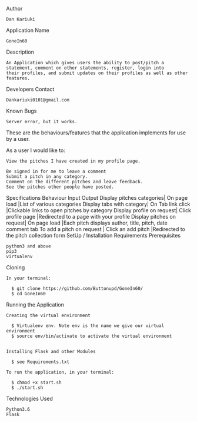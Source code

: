 Author

    Dan Kariuki

Application Name

    GoneIn60

Description

    An Application which gives users the ability to post/pitch a statement, comment on other statements, register, login into           their profiles, and submit updates on their profiles as well as other features.

Developers Contact

    Dankariuki0101@gmail.com

Known Bugs

    Server error, but it works.

These are the behaviours/features that the application implements for use by a user.

As a user I would like to:

    View the pitches I have created in my profile page.
    
    Be signed in for me to leave a comment
    Submit a pitch in any category.
    Comment on the different pitches and leave feedback.
    See the pitches other people have posted.
Specifications
Behaviour 	                Input 	                    Output
Display pitches categories| On page load 	    |List of various categories 
Display tabs with category| On Tab link click 	|Clickable links to open pitches by category
Display profile on request| Click profile page 	|Redirected to a page with your profile
Display pitches on request| On page load 	    |Each pitch displays author, title, pitch, date comment tab
To add a pitch on request | Click an add pitch 	|Redirected to the pitch collection form
SetUp / Installation Requirements
Prerequisites

    python3 and above
    pip3
    virtualenv

Cloning

    In your terminal:

      $ git clone https://github.com/Buttonupd/GoneIn60/
      $ cd GoneIn60

Running the Application

    Creating the virtual environment

      $ Virtualenv env. Note env is the name we give our virtual environment
      $ source env/bin/activate to activate the virtual environment
      

    Installing Flask and other Modules

      $ see Requirements.txt

    To run the application, in your terminal:

      $ chmod +x start.sh
      $ ./start.sh


Technologies Used

    Python3.6
    Flask
